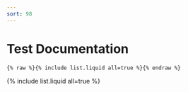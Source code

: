 ```yaml
---
sort: 98
---
```


# Test Documentation

```
{% raw %}{% include list.liquid all=true %}{% endraw %}
```

{% include list.liquid all=true %}

